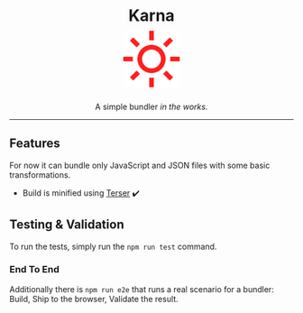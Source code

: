 <h1 align="center">
	Karna<br> <img alt="sun" style="padding-top:10px;" width="100" src="./icon.png">
</h1>
<p align="center">A simple bundler <em>in the works.</em></p>

---

## Features

For now it can bundle only JavaScript and JSON files with some basic transformations.

- Build is minified using [Terser](https://github.com/terser/terser) :heavy_check_mark:

## Testing & Validation

To run the tests, simply run the `npm run test` command.
### End To End
Additionally there is `npm run e2e` that runs a real scenario for a bundler: Build, Ship to the browser, Validate the result.
